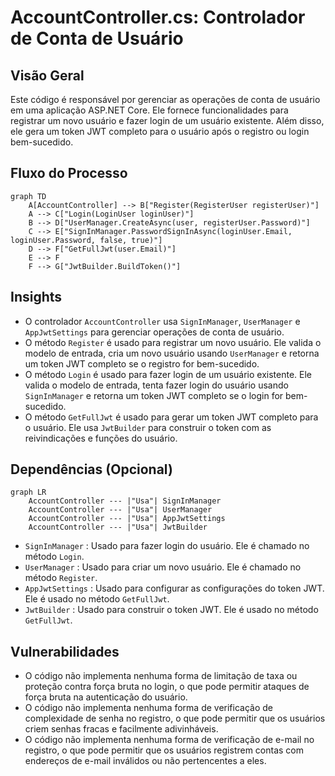 # AccountController.cs: Controlador de Conta de Usuário

## Visão Geral
Este código é responsável por gerenciar as operações de conta de usuário em uma aplicação ASP.NET Core. Ele fornece funcionalidades para registrar um novo usuário e fazer login de um usuário existente. Além disso, ele gera um token JWT completo para o usuário após o registro ou login bem-sucedido.

## Fluxo do Processo
```mermaid
graph TD
    A[AccountController] --> B["Register(RegisterUser registerUser)"]
    A --> C["Login(LoginUser loginUser)"]
    B --> D["UserManager.CreateAsync(user, registerUser.Password)"]
    C --> E["SignInManager.PasswordSignInAsync(loginUser.Email, loginUser.Password, false, true)"]
    D --> F["GetFullJwt(user.Email)"]
    E --> F
    F --> G["JwtBuilder.BuildToken()"]
```

## Insights
- O controlador `AccountController` usa `SignInManager`, `UserManager` e `AppJwtSettings` para gerenciar operações de conta de usuário.
- O método `Register` é usado para registrar um novo usuário. Ele valida o modelo de entrada, cria um novo usuário usando `UserManager` e retorna um token JWT completo se o registro for bem-sucedido.
- O método `Login` é usado para fazer login de um usuário existente. Ele valida o modelo de entrada, tenta fazer login do usuário usando `SignInManager` e retorna um token JWT completo se o login for bem-sucedido.
- O método `GetFullJwt` é usado para gerar um token JWT completo para o usuário. Ele usa `JwtBuilder` para construir o token com as reivindicações e funções do usuário.

## Dependências (Opcional)
```mermaid
graph LR
    AccountController --- |"Usa"| SignInManager
    AccountController --- |"Usa"| UserManager
    AccountController --- |"Usa"| AppJwtSettings
    AccountController --- |"Usa"| JwtBuilder
```
- `SignInManager` : Usado para fazer login do usuário. Ele é chamado no método `Login`.
- `UserManager` : Usado para criar um novo usuário. Ele é chamado no método `Register`.
- `AppJwtSettings` : Usado para configurar as configurações do token JWT. Ele é usado no método `GetFullJwt`.
- `JwtBuilder` : Usado para construir o token JWT. Ele é usado no método `GetFullJwt`.

## Vulnerabilidades
- O código não implementa nenhuma forma de limitação de taxa ou proteção contra força bruta no login, o que pode permitir ataques de força bruta na autenticação do usuário.
- O código não implementa nenhuma forma de verificação de complexidade de senha no registro, o que pode permitir que os usuários criem senhas fracas e facilmente adivinháveis.
- O código não implementa nenhuma forma de verificação de e-mail no registro, o que pode permitir que os usuários registrem contas com endereços de e-mail inválidos ou não pertencentes a eles.
